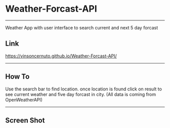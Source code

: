 # Weather-Forcast-API
----------------------------------------------------------------------------
Weather App with user interface to search current and next 5 day forcast 

Link
----------------------------------------------------------------------------
https://vinsoncernuto.github.io/Weather-Forcast-API/

----------------------------------------------------------------------------

How To
-----------------------------------------------------------------------------

Use the search bar to find location. once location is found click on result to 
see current weather and five day forcast in city.
(All data is coming from OpenWeatherAPI) 

------------------------------------------------------------------------------

Screen Shot
-------------------------------------------------------------------------------
